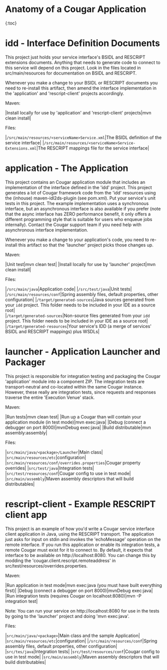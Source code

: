 ---
---
Anatomy of a Cougar Application
===============================
{:toc}

# idd - Interface Definition Documents

This project just holds your service interface's BSIDL and RESCRIPT extensions documents.  Anything that needs to generate code to connect to this service will depend on this project. Look
in the files located in src/main/resources for documentation on BSIDL and RESCRIPT.

Whenever you make a change to your BSIDL or RESCRIPT documents you need to re-install this artifact, then amend the interface implementation in the 'application' and 'rescript-client'
projects accordingly.

Maven:

|Install locally for use by 'application' and 'rescript-client' projects|mvn clean install|

Files:

|```/src/main/resources/<serviceName>Service.xml```|The BSIDL definition of the service interface|
|```/src/main/resources/<serviceName>Service-Extensions.xml```|The RESCRIPT mappings file for the service interface|

# application - The Application

This project contains an Cougar application module that includes an implementation of the interface defined in the 'idd' project.  This project generates a lot of Cougar framework code
from the 'idd' resources using the (inhouse) maven-idl2ds-plugin (see pom.xml).  Put your service's unit tests in this project.  The example implementation uses a synchronous interface,
but an asynchronous interface is also available if you prefer (note that the async interface has ZERO performance benefit, it only offers a different programming style that is suitable
for users who enqueue jobs internally).  Contact the Cougar support team if you need help with asynchronous interface implementation.

Whenever you make a change to your application's code, you need to re-install this artifact so that the 'launcher' project picks those changes up.

Maven:

|Unit test|mvn clean test|
|Install locally for use by 'launcher' project|mvn clean install|

Files:

|```/src/main/java```|Application code|
|```/src/test/java```|Unit tests|
|```/src/main/resources/conf```|Spring assembly files, default properties, other configuration|
|```/target/generated-sources```|Java sources generated from your ```idd``` project.  This folder needs to be included in your IDE as a source root|  
|```/target/generated-sources```|Non-source files generated from your ```idd``` project.  This folder needs to be included in your IDE as a source root|  
|```/target/generated-resources```|Your service's IDD (a merge of services' BSIDL and RESCRIPT mappings) plus WSDLs|  

# launcher - Application Launcher and Packager

This project is responsible for integration testing and packaging the Cougar 'application' module into a  component ZIP. The integration tests are transport-neutral and co-located
within the same Cougar instance.  However, these really are integration tests, since requests and responses traverse the entire 'Execution Venue' stack.

Maven:

|Run tests|mvn clean test|
|Run up a Cougar than will contain your application module (in test mode)|mvn exec:java|
|Debug (connect a debugger on port 8000)|mvnDebug exec:java|
|Build distributable|mvn assembly:assembly|

Files:

|```src/main/java/<package>/Launcher```|Main class|
|```src/main/resources/etc```|configuration|
|```src/main/resources/conf/overrides.properties```|Cougar property overrides|
|```src/test/java```|Integration tests|
|```src/test/resources/conf```|Cougar config to use in test mode|
|```src/main/assembly```|Maven assembly descriptors that will build distributables|

# rescript-client - Example RESCRIPT client app

This project is an example of how you'd write a Cougar service interface client application in Java, using the RESCRIPT transport.  The application just asks for input on stdin and
invokes the 'echoMessage' operation on the remote interface.  If you run this application or enable its integration tests, a remote Cougar must exist for it to connect to. By default,
it expects that interface to be available on http://localhost:8080.  You can change this by modding the 'cougar.client.rescript.remoteaddress' in src/test/resources/overrides.properties.

Maven:

|Run application in test mode|mvn exec:java (you must have built everything first)|
|Debug (connect a debugger on port 8000)|mvnDebug exec:java|
|Run integration tests (requires Cougar on localhost:8080)|mvn -P integration test|

Note: You can run your service on http://localhost:8080 for use in the tests by going to the 'launcher' project and doing 'mvn exec:java'.

Files:

|```src/main/java/<package>```|Main class and the sample Application|
|```src/main/resources/etc```|configuration|
|```/src/main/resources/conf```|Spring assembly files, default properties, other configuration|
|```src/tes/java```|Integration tests|
|```src/test/resources/conf```|Cougar config to use in test mode|
|```src/main/assembly```|Maven assembly descriptors that will build distributables|

